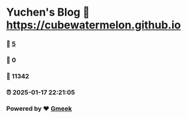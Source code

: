 # Yuchen's Blog :link: https://cubewatermelon.github.io 
### :page_facing_up: [5](https://cubewatermelon.github.io/tag.html) 
### :speech_balloon: 0 
### :hibiscus: 11342 
### :alarm_clock: 2025-01-17 22:21:05 
### Powered by :heart: [Gmeek](https://github.com/Meekdai/Gmeek)

